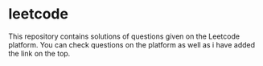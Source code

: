 # leetcode
This repository contains solutions of questions given on the Leetcode platform. You can check questions on the platform as well as i have added the link on the top. 
